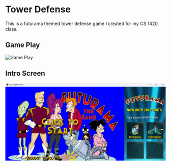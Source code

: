 # Tower Defense
This is a futurama themed tower defense game I created for my CS 1420 class.

## Game Play
![Game Play](./screenshots/GamePlay.gif?raw=true "Game Play")

## Intro Screen
![Intro Screen](./screenshots/IntroScreen.png?raw=true "Intro Screen")
